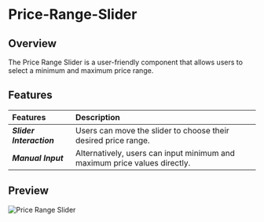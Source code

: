 # Price-Range-Slider

## Overview
The Price Range Slider is a user-friendly component that allows users to select a minimum and maximum price range.

## Features
| Features | Description | 
|:------------------|:----------|
| ***Slider Interaction*** | Users can move the slider to choose their desired price range.|
| ***Manual Input*** | Alternatively, users can input minimum and maximum price values directly.|

## Preview
![Price Range Slider](https://github.com/nguyetha79/Javascript-Projects/blob/main/price-range-slider/price-range-slider.gif)

